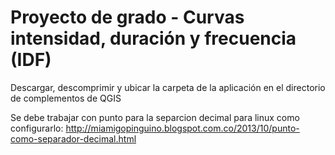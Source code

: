 # Proyecto de grado - Curvas intensidad, duración y frecuencia (IDF)

Descargar, descomprimir y ubicar la carpeta de la aplicación en el directorio de complementos de QGIS

Se debe trabajar con punto para la separcion decimal
para linux como configurarlo: http://miamigopinguino.blogspot.com.co/2013/10/punto-como-separador-decimal.html

